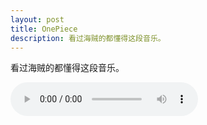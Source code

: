 ```yaml
---
layout: post
title: OnePiece
description: 看过海贼的都懂得这段音乐。
---
```


看过海贼的都懂得这段音乐。

<audio src="{{ site.url }}/assets/op-memory.mp3" controls="controls" loop="loop" ></audio>
